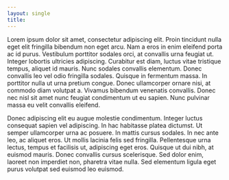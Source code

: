 ```yaml
---
layout: single
title: 
---
```


Lorem ipsum dolor sit amet, consectetur adipiscing elit. Proin tincidunt nulla eget elit fringilla bibendum non eget arcu. Nam a eros in enim eleifend porta ac id purus. Vestibulum porttitor sodales orci, at convallis urna feugiat ut. Integer lobortis ultricies adipiscing. Curabitur est diam, luctus vitae tristique tempus, aliquet id mauris. Nunc sodales convallis elementum. Donec convallis leo vel odio fringilla sodales. Quisque in fermentum massa. In porttitor nulla ut urna pretium congue. Donec ullamcorper ornare nisi, at commodo diam volutpat a. Vivamus bibendum venenatis convallis. Donec nec nisl sit amet nunc feugiat condimentum ut eu sapien. Nunc pulvinar massa eu velit convallis eleifend.

Donec adipiscing elit eu augue molestie condimentum. Integer luctus consequat sapien vel adipiscing. In hac habitasse platea dictumst. Ut semper ullamcorper urna ac posuere. In mattis cursus sodales. In nec ante leo, ac aliquet eros. Ut mollis lacinia felis sed fringilla. Pellentesque urna lectus, tempus et facilisis ut, adipiscing eget eros. Quisque ut dui nibh, at euismod mauris. Donec convallis cursus scelerisque. Sed dolor enim, laoreet non imperdiet non, pharetra vitae nulla. Sed elementum ligula eget purus volutpat sed euismod leo euismod.